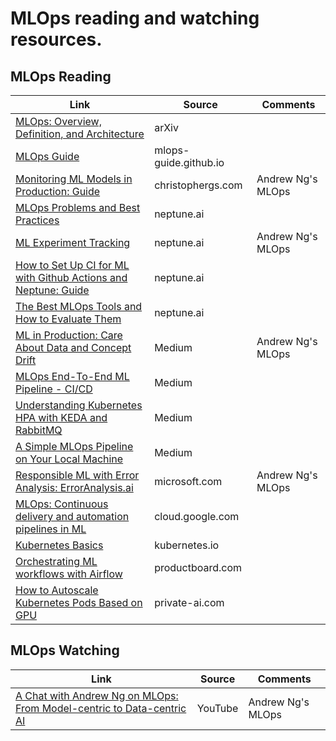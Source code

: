 # MLOps reading and watching resources.


## MLOps Reading 
Link | Source | Comments |
--- | --- | --- |
[MLOps: Overview, Definition, and Architecture](https://arxiv.org/abs/2205.02302) | arXiv | |
[MLOps Guide](https://mlops-guide.github.io/) | mlops-guide.github.io | |
[Monitoring ML Models in Production: Guide](https://christophergs.com/machine%20learning/2020/03/14/how-to-monitor-machine-learning-models/) | christophergs.com |  Andrew Ng's MLOps |
[MLOps Problems and Best Practices](https://neptune.ai/blog/mlops-problems-and-best-practices) | neptune.ai | |
[ML Experiment Tracking](https://neptune.ai/blog/ml-experiment-tracking) | neptune.ai | Andrew Ng's MLOps |
[How to Set Up CI for ML with Github Actions and Neptune: Guide](https://neptune.ai/blog/continuous-integration-for-machine-learning-with-github-actions-and-neptune) | neptune.ai | |
[The Best MLOps Tools and How to Evaluate Them](https://neptune.ai/blog/best-mlops-tools) | neptune.ai | |
[ML in Production: Care About Data and Concept Drift](https://towardsdatascience.com/machine-learning-in-production-why-you-should-care-about-data-and-concept-drift-d96d0bc907fb) | Medium |  Andrew Ng's MLOps |
[MLOps End-To-End ML Pipeline - CI/CD](https://medium.com/analytics-vidhya/mlops-end-to-end-machine-learning-pipeline-cicd-1a7907698a8e) | Medium | |
[Understanding Kubernetes HPA with KEDA and RabbitMQ](https://medium.com/geekculture/understanding-kubernetes-hpa-with-keda-and-rabbitmq-4bf87216606b) | Medium | |
[A Simple MLOps Pipeline on Your Local Machine](https://towardsdatascience.com/a-simple-mlops-pipeline-on-your-local-machine-db9326addf31) | Medium | |
[Responsible ML with Error Analysis: ErrorAnalysis.ai](https://techcommunity.microsoft.com/t5/ai-machine-learning-blog/responsible-machine-learning-with-error-analysis/ba-p/2141774) | microsoft.com |  Andrew Ng's MLOps |
[MLOps: Continuous delivery and automation pipelines in ML](https://cloud.google.com/architecture/mlops-continuous-delivery-and-automation-pipelines-in-machine-learning) | cloud.google.com | |
[Kubernetes Basics](https://kubernetes.io/docs/tutorials/kubernetes-basics/) | kubernetes.io | | 
[Orchestrating ML workflows with Airflow](https://www.productboard.com/blog/orchestrating-ml-workflows-with-airflow/) | productboard.com | |
[How to Autoscale Kubernetes Pods Based on GPU](https://www.private-ai.com/2022/05/31/how-to-autoscale-kubernetes-pods-based-on-gpu/) | private-ai.com | |

## MLOps Watching
Link | Source | Comments |
--- | --- | --- |
[A Chat with Andrew Ng on MLOps: From Model-centric to Data-centric AI](https://youtu.be/06-AZXmwHjo) | YouTube |  Andrew Ng's MLOps |
